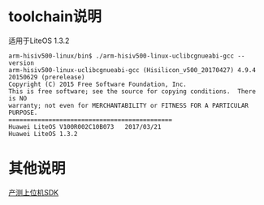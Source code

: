 # toolchain说明

适用于LiteOS 1.3.2
```shell
arm-hisiv500-linux/bin$ ./arm-hisiv500-linux-uclibcgnueabi-gcc --version
arm-hisiv500-linux-uclibcgnueabi-gcc (Hisilicon_v500_20170427) 4.9.4 20150629 (prerelease)
Copyright (C) 2015 Free Software Foundation, Inc.
This is free software; see the source for copying conditions.  There is NO
warranty; not even for MERCHANTABILITY or FITNESS FOR A PARTICULAR PURPOSE.
=============================================
Huawei LiteOS V100R002C10B073   2017/03/21
Huawei LiteOS 1.3.2
```



# 其他说明

[产测上位机SDK](https://github.com/TuyaInc/TUYA_PTS_SDK/)
